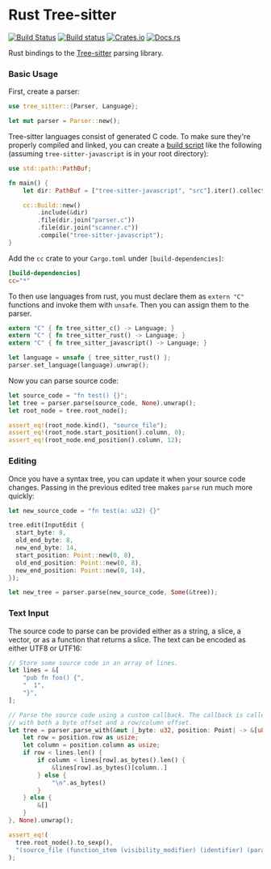 # Rust Tree-sitter

[![Build Status](https://github.com/tree-sitter/tree-sitter/workflows/CI/badge.svg)](https://github.com/tree-sitter/tree-sitter/actions)
[![Build status](https://ci.appveyor.com/api/projects/status/vtmbd6i92e97l55w/branch/master?svg=true)](https://ci.appveyor.com/project/maxbrunsfeld/tree-sitter/branch/master)
[![Crates.io](https://img.shields.io/crates/v/tree-sitter.svg)](https://crates.io/crates/tree-sitter)
[![Docs.rs](https://docs.rs/tree-sitter/badge.svg)](https://docs.rs/tree-sitter)

Rust bindings to the [Tree-sitter][] parsing library.

### Basic Usage

First, create a parser:

```rust
use tree_sitter::{Parser, Language};

let mut parser = Parser::new();
```

Tree-sitter languages consist of generated C code. To make sure they're properly compiled and linked, you can create a [build script](https://doc.rust-lang.org/cargo/reference/build-scripts.html) like the following (assuming `tree-sitter-javascript` is in your root directory):

```rust
use std::path::PathBuf;

fn main() {
    let dir: PathBuf = ["tree-sitter-javascript", "src"].iter().collect();

    cc::Build::new()
        .include(&dir)
        .file(dir.join("parser.c"))
        .file(dir.join("scanner.c"))
        .compile("tree-sitter-javascript");
}
```

Add the `cc` crate to your `Cargo.toml` under `[build-dependencies]`:

```toml
[build-dependencies]
cc="*"
```

To then use languages from rust, you must declare them as `extern "C"` functions and invoke them with `unsafe`. Then you can assign them to the parser.

```rust
extern "C" { fn tree_sitter_c() -> Language; }
extern "C" { fn tree_sitter_rust() -> Language; }
extern "C" { fn tree_sitter_javascript() -> Language; }

let language = unsafe { tree_sitter_rust() };
parser.set_language(language).unwrap();
```

Now you can parse source code:

```rust
let source_code = "fn test() {}";
let tree = parser.parse(source_code, None).unwrap();
let root_node = tree.root_node();

assert_eq!(root_node.kind(), "source_file");
assert_eq!(root_node.start_position().column, 0);
assert_eq!(root_node.end_position().column, 12);
```

### Editing

Once you have a syntax tree, you can update it when your source code changes. Passing in the previous edited tree makes `parse` run much more quickly:

```rust
let new_source_code = "fn test(a: u32) {}"

tree.edit(InputEdit {
  start_byte: 8,
  old_end_byte: 8,
  new_end_byte: 14,
  start_position: Point::new(0, 8),
  old_end_position: Point::new(0, 8),
  new_end_position: Point::new(0, 14),
});

let new_tree = parser.parse(new_source_code, Some(&tree));
```

### Text Input

The source code to parse can be provided either as a string, a slice, a vector, or as a function that returns a slice. The text can be encoded as either UTF8 or UTF16:

```rust
// Store some source code in an array of lines.
let lines = &[
    "pub fn foo() {",
    "  1",
    "}",
];

// Parse the source code using a custom callback. The callback is called
// with both a byte offset and a row/column offset.
let tree = parser.parse_with(&mut |_byte: u32, position: Point| -> &[u8] {
    let row = position.row as usize;
    let column = position.column as usize;
    if row < lines.len() {
        if column < lines[row].as_bytes().len() {
            &lines[row].as_bytes()[column..]
        } else {
            "\n".as_bytes()
        }
    } else {
        &[]
    }
}, None).unwrap();

assert_eq!(
  tree.root_node().to_sexp(),
  "(source_file (function_item (visibility_modifier) (identifier) (parameters) (block (number_literal))))"
);
```

[tree-sitter]: https://github.com/tree-sitter/tree-sitter

